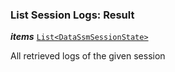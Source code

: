 

### List Session Logs: Result





  
<article>

***items*** [`List<DataSsmSessionState>`](#datassmsessionstate) 

All retrieved logs of the given session

</article>

